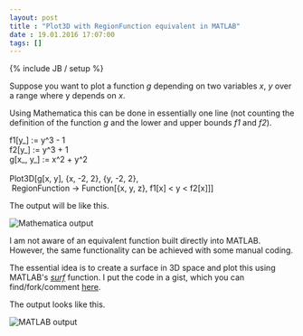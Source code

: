 ```yaml
---
layout: post
title : "Plot3D with RegionFunction equivalent in MATLAB"
date : 19.01.2016 17:07:00
tags: []
---
```

{% include JB / setup %}

Suppose you want to plot a function *g* depending on two variables *x*, *y* over a range where y depends on *x*.

Using Mathematica this can be done in essentially one line (not counting the definition of the function *g* and the lower and upper bounds *f1* and *f2*).

<div class="line"><span class="text plain"><span class="meta paragraph text"><span>f1[y_] := y^3 - 1</span></span></span></div><div class="line"><span class="text plain"><span class="meta paragraph text"><span>f2[y_] := y^3 + 1</span></span></span></div><div class="line"><span class="text plain"><span class="meta paragraph text"><span>g[x_, y_] := x^2 + y^2</span></span></span></div><div class="line"><span class="text plain"><span> </span></span></div><div class="line"><span class="text plain"><span class="meta paragraph text"><span>Plot3D[g[x, y], {x, -2, 2}, {y, -2, 2},</span></span></span></div><div class="line"><span class="text plain"><span> </span><span class="meta paragraph text"><span>RegionFunction -> Function[{x, y, z}, f1[x] < y < f2[x]]]</span></span></span></div>

The output will be like this.

![Mathematica output](http://janmolnar.blob.core.windows.net/public/blog/2016-01-19-plot3d-mathematica.png "Mathematica output")

I am not aware of an equivalent function built directly into MATLAB. However, the same functionality can be achieved with some manual coding.

The essential idea is to create a surface in 3D space and plot this using MATLAB's [*surf*](http://ch.mathworks.com/help/matlab/ref/surf.html) function. I put the code in a gist, which you can find/fork/comment [here](https://gist.github.com/janmolnar/63ae0ca1f3e1969a0757).

The output looks like this.

![MATLAB output](http://janmolnar.blob.core.windows.net/public/blog/2016-01-19-plot3d-matlab.png "MATLAB output")
